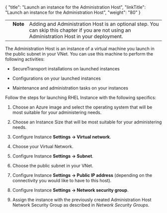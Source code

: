 {
    "title": "Launch an instance for the Administration Host",
    "linkTitle": "Launch an instance for the Administration Host",
    "weight": "80"
}<table cellpadding="0" cellspacing="0">
   <col/>
   <col/>
   <col/>
      <tr>
         <td valign="top">         </td>
         <td valign="top"><span><b>Note</b></span>
         </td>
         <td data-mc-autonum="&lt;b&gt;Note&lt;/b&gt;" valign="top">Adding and Administration Host is an optional step. You can skip this chapter if you are not using an Administration Host in your deployment.         </td>
      </tr>
</table>

The Administration Host is an instance of a virtual machine you launch in the public subnet in your VNet. You can use this machine to perform the following activities:

-   SecureTransport installations on launched instances
-   Configurations on your launched instances
-   Maintenance and administration tasks on your instances

Follow the steps for launching RHEL Instance with the following specifics:

1.  Choose an Azure image and select the operating system that will be most suitable for your administering needs.
2.  Choose an Instance Size that will be most suitable for your administering needs.
3.  Configure Instance **Settings -> Virtual network**.
4.  Choose your Virtual Network.
5.  Configure Instance **Settings -> Subnet**.
6.  Choose the public subnet in your VNet.
7.  Configure Instance **Settings -> Public IP address** (depending on the connectivity you would like to have to this host).
8.  Configure Instance **Settings -> Network security group**.
9.  Assign the instance with the previously created Administration Host Network Security Group as described in *Network Security Groups*.

